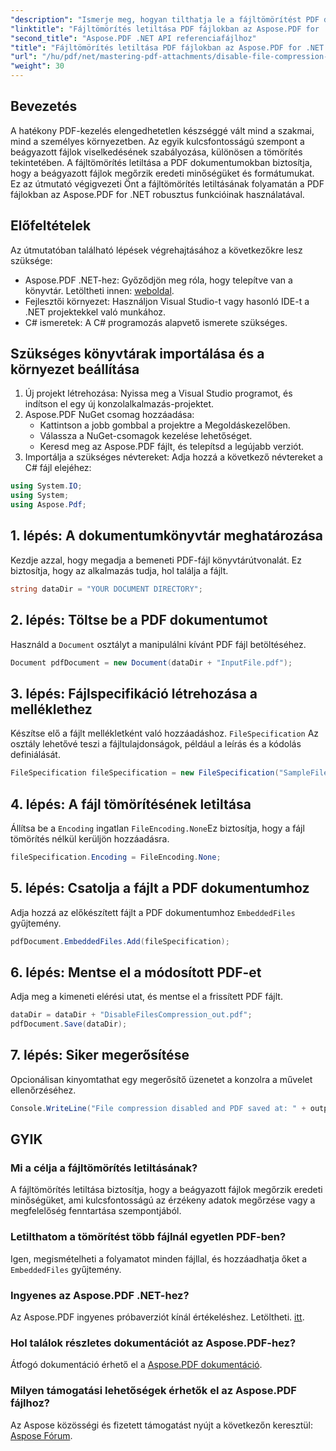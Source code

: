 ```yaml
---
"description": "Ismerje meg, hogyan tilthatja le a fájltömörítést PDF dokumentumokban az Aspose.PDF for .NET használatával. Ez a részletes útmutató lépésről lépésre végigvezeti Önt a beágyazott fájlok biztosításának folyamatán."
"linktitle": "Fájltömörítés letiltása PDF fájlokban az Aspose.PDF for .NET segítségével"
"second_title": "Aspose.PDF .NET API referenciafájlhoz"
"title": "Fájltömörítés letiltása PDF fájlokban az Aspose.PDF for .NET segítségével"
"url": "/hu/pdf/net/mastering-pdf-attachments/disable-file-compression-in-pdf-files/"
"weight": 30
---
```


## Bevezetés

A hatékony PDF-kezelés elengedhetetlen készséggé vált mind a szakmai, mind a személyes környezetben. Az egyik kulcsfontosságú szempont a beágyazott fájlok viselkedésének szabályozása, különösen a tömörítés tekintetében. A fájltömörítés letiltása a PDF dokumentumokban biztosítja, hogy a beágyazott fájlok megőrzik eredeti minőségüket és formátumukat. Ez az útmutató végigvezeti Önt a fájltömörítés letiltásának folyamatán a PDF fájlokban az Aspose.PDF for .NET robusztus funkcióinak használatával.

## Előfeltételek

Az útmutatóban található lépések végrehajtásához a következőkre lesz szüksége:

- Aspose.PDF .NET-hez: Győződjön meg róla, hogy telepítve van a könyvtár. Letöltheti innen: [weboldal](https://releases.aspose.com/pdf/net/).  
- Fejlesztői környezet: Használjon Visual Studio-t vagy hasonló IDE-t a .NET projektekkel való munkához.
- C# ismeretek: A C# programozás alapvető ismerete szükséges.

## Szükséges könyvtárak importálása és a környezet beállítása

1. Új projekt létrehozása: Nyissa meg a Visual Studio programot, és indítson el egy új konzolalkalmazás-projektet.
2. Aspose.PDF NuGet csomag hozzáadása:
   - Kattintson a jobb gombbal a projektre a Megoldáskezelőben.
   - Válassza a NuGet-csomagok kezelése lehetőséget.
   - Keresd meg az Aspose.PDF fájlt, és telepítsd a legújabb verziót.
3. Importálja a szükséges névtereket:
   Adja hozzá a következő névtereket a C# fájl elejéhez:

```csharp
using System.IO;
using System;
using Aspose.Pdf;
```

## 1. lépés: A dokumentumkönyvtár meghatározása

Kezdje azzal, hogy megadja a bemeneti PDF-fájl könyvtárútvonalát. Ez biztosítja, hogy az alkalmazás tudja, hol találja a fájlt.

```csharp
string dataDir = "YOUR DOCUMENT DIRECTORY";
```

## 2. lépés: Töltse be a PDF dokumentumot

Használd a `Document` osztályt a manipulálni kívánt PDF fájl betöltéséhez.

```csharp
Document pdfDocument = new Document(dataDir + "InputFile.pdf");
```

## 3. lépés: Fájlspecifikáció létrehozása a melléklethez

Készítse elő a fájlt mellékletként való hozzáadáshoz. `FileSpecification` Az osztály lehetővé teszi a fájltulajdonságok, például a leírás és a kódolás definiálását.

```csharp
FileSpecification fileSpecification = new FileSpecification("SampleFile.txt", "Sample text file");
```

## 4. lépés: A fájl tömörítésének letiltása

Állítsa be a `Encoding` ingatlan `FileEncoding.None`Ez biztosítja, hogy a fájl tömörítés nélkül kerüljön hozzáadásra.

```csharp
fileSpecification.Encoding = FileEncoding.None;
```

## 5. lépés: Csatolja a fájlt a PDF dokumentumhoz

Adja hozzá az előkészített fájlt a PDF dokumentumhoz `EmbeddedFiles` gyűjtemény.

```csharp
pdfDocument.EmbeddedFiles.Add(fileSpecification);
```

## 6. lépés: Mentse el a módosított PDF-et

Adja meg a kimeneti elérési utat, és mentse el a frissített PDF fájlt.

```csharp
dataDir = dataDir + "DisableFilesCompression_out.pdf";
pdfDocument.Save(dataDir);
```

## 7. lépés: Siker megerősítése

Opcionálisan kinyomtathat egy megerősítő üzenetet a konzolra a művelet ellenőrzéséhez.

```csharp
Console.WriteLine("File compression disabled and PDF saved at: " + outputFile);
```

## GYIK

### Mi a célja a fájltömörítés letiltásának?
A fájltömörítés letiltása biztosítja, hogy a beágyazott fájlok megőrzik eredeti minőségüket, ami kulcsfontosságú az érzékeny adatok megőrzése vagy a megfelelőség fenntartása szempontjából.

### Letilthatom a tömörítést több fájlnál egyetlen PDF-ben?
Igen, megismételheti a folyamatot minden fájllal, és hozzáadhatja őket a `EmbeddedFiles` gyűjtemény.

### Ingyenes az Aspose.PDF .NET-hez?
Az Aspose.PDF ingyenes próbaverziót kínál értékeléshez. Letöltheti. [itt](https://releases.aspose.com/).

### Hol találok részletes dokumentációt az Aspose.PDF-hez?
Átfogó dokumentáció érhető el a [Aspose.PDF dokumentáció](https://reference.aspose.com/pdf/net/).

### Milyen támogatási lehetőségek érhetők el az Aspose.PDF fájlhoz?
Az Aspose közösségi és fizetett támogatást nyújt a következőn keresztül: [Aspose Fórum](https://forum.aspose.com/c/pdf/10).